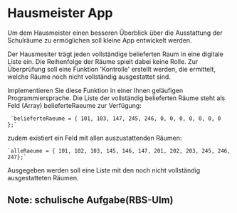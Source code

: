 # Hausmeister App

Um dem Hausmeister einen besseren Überblick über die Ausstattung der Schulräume zu ermöglichen soll kleine App entwickelt werden.

Der Hausmesiter trägt jeden vollständige belieferten Raum in eine digitale Liste ein. Die Reihenfolge der Räume spielt dabei 
keine Rolle. Zur Überprüfung soll eine Funktion 'Kontrolle' erstellt werden, die ermittelt, welche Räume noch nicht vollständig ausgestattet sind.

Implementieren Sie diese Funktion in einer Ihnen geläufigen Programmiersprache.
Die Liste der vollständig belieferten Räume steht als Feld (Array) belieferteRaeume zur Verfügung:
  
     `belieferteRaeume = { 101, 103, 147, 245, 246, 0, 0, 0, 0, 0, 0, 0 };`

zudem existiert ein Feld mit allen auszustattenden Räumen:
     
    `alleRaeume = { 101, 102, 103, 145, 146, 147, 201, 202, 203, 245, 246, 247};`
    
Ausgegeben werden soll eine Liste mit den noch nicht vollständig ausgestatteten Räumen.

## Note: schulische Aufgabe(RBS-Ulm)
